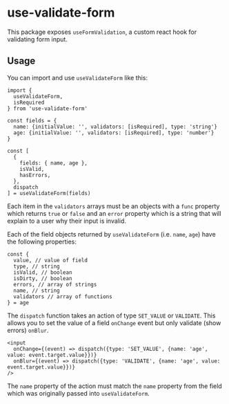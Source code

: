 # use-validate-form

This package exposes `useFormValidation`, a custom react hook for validating form input.

## Usage

You can import and use `useValidateForm` like this:

```JSX
import {
  useValidateForm,
  isRequired
} from 'use-validate-form'

const fields = {
  name: {initialValue: '', validators: [isRequired], type: 'string'}
  age: {initialValue: '', validators: [isRequired], type: 'number'}
}

const [
  {
    fields: { name, age },
    isValid,
    hasErrors,
  },
  dispatch
] = useValidateForm(fields)

```

Each item in the `validators` arrays must be an objects with a `func` property which returns `true` or `false` and an `error` property which is a string that will explain to a user why their input is invalid.

Each of the field objects returned by `useValidateForm` (i.e. `name`, `age`) have the following properties:

```JSX
const {
  value, // value of field
  type, // string
  isValid, // boolean
  isDirty, // boolean
  errors, // array of strings
  name, // string
  validators // array of functions
} = age
```

The `dispatch` function takes an action of type `SET_VALUE` or `VALIDATE`. This allows you to set the value of a field `onChange` event but only validate (show errors) `onBlur`.

```JSX
<input
  onChange={(event) => dispatch({type: 'SET_VALUE', {name: 'age', value: event.target.value}})}
  onBlur={(event) => dispatch({type: 'VALIDATE', {name: 'age', value: event.target.value}})}
/>
```

The `name` property of the action must match the `name` property from the field which was originally passed into `useValidateForm`.
